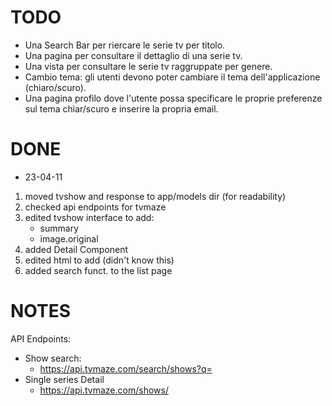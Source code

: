 # TODO

- Una Search Bar per riercare le serie tv per titolo.
- Una pagina per consultare il dettaglio di una serie tv.
- Una vista per consultare le serie tv raggruppate per genere.
- Cambio tema: gli utenti devono poter cambiare il tema dell'applicazione (chiaro/scuro).
- Una pagina profilo dove l'utente possa specificare le proprie preferenze sul tema chiar/scuro e inserire la propria email.

# DONE

- 23-04-11

1. moved tvshow and response to app/models dir (for readability)
2. checked api endpoints for tvmaze
3. edited tvshow interface to add:
   - summary
   - image.original
4. added Detail Component
5. edited html to add <base href="/"> (didn't know this)
6. added search funct. to the list page

# NOTES

API Endpoints:

- Show search:
  - https://api.tvmaze.com/search/shows?q=<query/>
- Single series Detail
  - https://api.tvmaze.com/shows/<show-id/>
